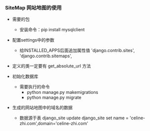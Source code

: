 ### SiteMap 网站地图的使用
* 需要的包
    * 安装命令：pip install mysqlclient
* 配置settings中的参数
    * 给INSTALLED_APPS后面追加属性值
    'django.contrib.sites',
    'django.contrib.sitemaps',
* 定义的类一定要有 get_absolute_url 方法   
* 初始化数据库
    * 需要执行的命令
        * python manage.py makemigrations
        * python manage.py migrate

* 生成的网站地图中的域名的数据
    * 数据源于表 django_site
    update django_site set name = 'celine-zhi.com',domain='celine-zhi.com'